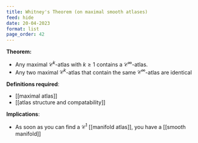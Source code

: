 ```yaml
---
title: Whitney's Theorem (on maximal smooth atlases)
feed: hide
date: 20-04-2023
format: list
page_order: 42
---
```



**Theorem:**
- Any maximal $\mathcal C^k$-atlas with $k\geq1$ contains a $\mathcal C^\infty$-atlas.
- Any two maximal $\mathcal C^k$-atlas that contain the same $\mathcal C^\infty$-atlas are identical

**Definitions required**:
- [[maximal atlas]]
- [[atlas structure and compatability]]

**Implications**:
- As soon as you can find a $\mathcal C^1$ [[manifold atlas]], you have a [[smooth manifold]]